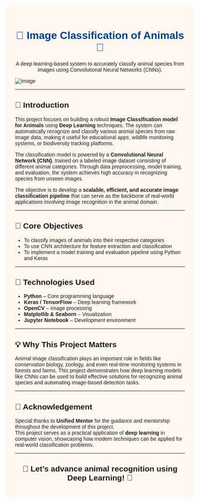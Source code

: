 <div style="background-color: #fff8f0; padding: 25px; border-radius: 10px; font-family: sans-serif;">

<h1 style="text-align: center; color: #004080;">🐾 Image Classification of Animals 🧠</h1>

<p style="text-align: center;">
A deep learning-based system to accurately classify animal species from images using Convolutional Neural Networks (CNNs).
</p> 

![Image](https://github.com/user-attachments/assets/69d2c2eb-7654-47f3-9f65-cfa8aed6ed5f)

<hr>

<h2>📖 Introduction</h2> 
<p>
This project focuses on building a robust <b>Image Classification model for Animals</b> using <b>Deep Learning</b> techniques. The system can automatically recognize and classify various animal species from raw image data, making it useful for educational apps, wildlife monitoring systems, or biodiversity tracking platforms.
</p>

<p>
The classification model is powered by a <b>Convolutional Neural Network (CNN)</b>, trained on a labeled image dataset consisting of different animal categories. Through data preprocessing, model training, and evaluation, the system achieves high accuracy in recognizing species from unseen images.
</p>

<p>
The objective is to develop a <b>scalable, efficient, and accurate image classification pipeline</b> that can serve as the backbone of real-world applications involving image recognition in the animal domain.
</p>

<hr>

<h2>🎯 Core Objectives</h2>
<ul>
  <li>To classify images of animals into their respective categories</li>
  <li>To use CNN architecture for feature extraction and classification</li>
  <li>To implement a model training and evaluation pipeline using Python and Keras</li>
</ul>

<hr>

<h2>🧠 Technologies Used</h2>
<ul>
  <li><b>Python</b> – Core programming language</li>
  <li><b>Keras / TensorFlow</b> – Deep learning framework</li>
  <li><b>OpenCV</b> – Image processing</li>
  <li><b>Matplotlib & Seaborn</b> – Visualization</li>
  <li><b>Jupyter Notebook</b> – Development environment</li>
</ul>

<hr>

<h2>💡 Why This Project Matters</h2>
<p>
Animal image classification plays an important role in fields like conservation biology, zoology, and even real-time monitoring systems in forests and farms. This project demonstrates how deep learning models like CNNs can be used to build effective solutions for recognizing animal species and automating image-based detection tasks.
</p>

<hr>

<h2>🙏 Acknowledgement</h2>
<p>
Special thanks to <b>Unified Mentor</b> for the guidance and mentorship throughout the development of this project.<br>
This project serves as a practical application of <b>deep learning</b> in computer vision, showcasing how modern techniques can be applied for real-world classification problems.
</p>

<hr>

<h2 style="text-align: center;">🚀 Let’s advance animal recognition using Deep Learning! 🐾</h2>

</div>
